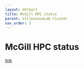 ```yaml
---
layout: default
title: McGill HPC status
parent: VilleneuveLab Cluster
nav_order: 3
---
```


# McGill HPC status

[link][mcgillHPC-status]

[mcgillHPC-status]: http://www.hpc.mcgill.ca/index.php/guillimin-status
